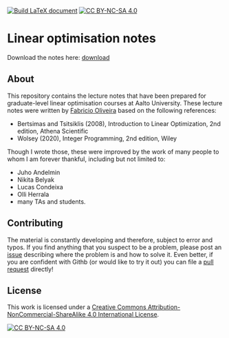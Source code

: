 [![Build LaTeX document](https://github.com/gamma-opt/linopt-notes/actions/workflows/compile_tex.yml/badge.svg?branch=main)](https://github.com/gamma-opt/linopt-notes/actions/workflows/compile_tex.yml)
[![CC BY-NC-SA 4.0][cc-by-nc-sa-shield]][cc-by-nc-sa]


# Linear optimisation notes

Download the notes here: [download](https://gamma-opt.github.io/linopt-notes/pdfs/linopt-notes.pdf)


## About

This repository contains the lecture notes that have been prepared for graduate-level linear optimisation courses at Aalto University. These lecture notes were written by [Fabricio Oliveira](https://gamma-opt.aalto.fi/author/fabricio-oliveira/) based on the following references:

- Bertsimas and Tsitsiklis (2008), Introduction to Linear Optimization, 2nd edition, Athena Scientific
- Wolsey (2020), Integer Programming, 2nd edition, Wiley

Though I wrote those, these were improved by the work of many people to whom I am forever thankful, including but not limited to:
- Juho Andelmin
- Nikita Belyak
- Lucas Condeixa
- Olli Herrala
- many TAs and students.


## Contributing

The material is constantly developing and therefore, subject to error and typos. If you find anything that you suspect to be a problem, please post an [issue](https://github.com/gamma-opt/linopt-notes/issues) describing where the problem is and how to solve it. Even better, if you are confident with Githb (or would like to try it out) you can file a [pull request](https://github.com/gamma-opt/linopt-notes/pulls) directly! 


## License

This work is licensed under a
[Creative Commons Attribution-NonCommercial-ShareAlike 4.0 International License][cc-by-nc-sa].

[![CC BY-NC-SA 4.0][cc-by-nc-sa-image]][cc-by-nc-sa]

[cc-by-nc-sa]: http://creativecommons.org/licenses/by-nc-sa/4.0/
[cc-by-nc-sa-image]: https://licensebuttons.net/l/by-nc-sa/4.0/88x31.png
[cc-by-nc-sa-shield]: https://img.shields.io/badge/License-CC%20BY--NC--SA%204.0-lightgrey.svg

